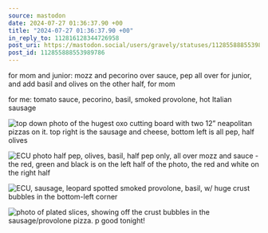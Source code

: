 ```yaml
---
source: mastodon
date: 2024-07-27 01:36:37.90 +00
title: "2024-07-27 01:36:37.90 +00"
in_reply_to: 112816128344726958
post_uri: https://mastodon.social/users/gravely/statuses/112855888553989786
post_id: 112855888553989786
---
```

for mom and junior: mozz and pecorino over sauce, pep all over for junior, and add basil and olives on the other half, for mom

for me: tomato sauce, pecorino, basil, smoked provolone, hot Italian sausage


![top down photo of the hugest oxo cutting board with two 12” neapolitan pizzas on it. top right is the sausage and cheese, bottom left is all pep, half olives](/images/112855887305119392.jpeg)

![ECU photo half pep, olives, basil, half pep only, all over mozz and sauce - the red, green and black is on the left half of the photo, the red and white on the right half](/images/112855887650106693.jpeg)

![ECU, sausage, leopard spotted smoked provolone, basil, w/ huge crust bubbles in the bottom-left corner](/images/112855887971736280.jpeg)

![photo of plated slices, showing off the crust bubbles in the sausage/provolone pizza. p good tonight!](/images/112855888300525462.jpeg)

